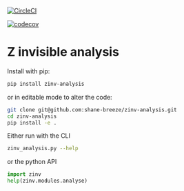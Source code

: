 [![CircleCI](https://circleci.com/gh/shane-breeze/zinv-analysis.svg?style=shield)](https://circleci.com/gh/shane-breeze/zinv-analysis)

[![codecov](https://codecov.io/gh/shane-breeze/zinv-analysis/branch/master/graph/badge.svg)](https://codecov.io/gh/shane-breeze/zinv-analysis)

# Z invisible analysis

Install with pip:

```bash
pip install zinv-analysis
```

or in editable mode to alter the code:

```bash
git clone git@github.com:shane-breeze/zinv-analysis.git
cd zinv-analysis
pip install -e .
```

Either run with the CLI

```bash
zinv_analysis.py --help
```

or the python API

```python
import zinv
help(zinv.modules.analyse)
```
